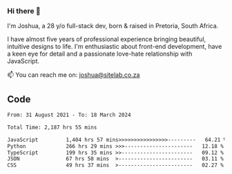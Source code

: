 ### Hi there 👋

I'm Joshua, a 28 y/o full-stack dev, born & raised in Pretoria, South Africa. 

I have almost five years of professional experience bringing beautiful, intuitive designs to life. I'm enthusiastic about front-end development, have a keen eye for detail and a passionate love-hate relationship with JavaScript.

📫 You can reach me on: joshua@sitelab.co.za

## **Code**

<!--START_SECTION:waka-->

```txt
From: 31 August 2021 - To: 18 March 2024

Total Time: 2,187 hrs 55 mins

JavaScript         1,404 hrs 57 mins>>>>>>>>>>>>>>>>---------   64.21 %
Python             266 hrs 29 mins >>>----------------------   12.18 %
TypeScript         199 hrs 35 mins >>-----------------------   09.12 %
JSON               67 hrs 58 mins  >------------------------   03.11 %
CSS                49 hrs 37 mins  >------------------------   02.27 %
```

<!--END_SECTION:waka-->
